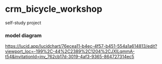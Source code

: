 # crm_bicycle_workshop
self-study project

### model diagram
https://lucid.app/lucidchart/76ecea11-b4ec-4f57-b451-554a1a614813/edit?viewport_loc=-199%2C-44%2C2389%2C1204%2CJXlLqmmA-t54&invitationId=inv_762cb17d-3019-4af3-9365-864727314ec5

